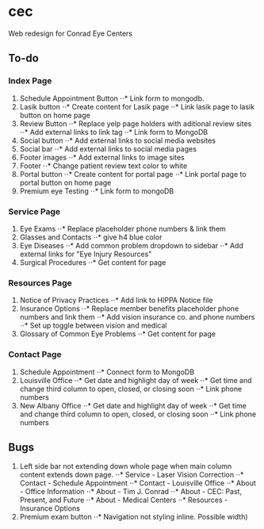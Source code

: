 # cec
Web redesign for Conrad Eye Centers

## To-do

### Index Page
1. Schedule Appointment Button
⋅⋅* Link form to mongodb.
2. Lasik button
⋅⋅* Create content for Lasik page
⋅⋅* Link lasik page to lasik button on home page
3. Review Button
⋅⋅* Replace yelp page holders with aditional review sites
⋅⋅* Add external links to link tag
⋅⋅* Link form to MongoDB
4. Social button
⋅⋅* Add external links to social media websites
5. Social bar
⋅⋅* Add external links to social media pages
6. Footer images
⋅⋅* Add external links to image sites
7. Footer
⋅⋅* Change patient review text color to white
8. Portal button
⋅⋅* Create content for portal page
⋅⋅* Link  portal page to portal button on home page
9. Premium eye Testing
⋅⋅* Link form to mongoDB

### Service Page
1. Eye Exams
⋅⋅* Replace placeholder phone numbers & link them
2. Glasses and Contacts
⋅⋅* give h4 blue color
3. Eye Diseases
⋅⋅* Add common problem dropdown to sidebar
⋅⋅* Add external links for "Eye Injury Resources"
4. Surgical Procedures
⋅⋅* Get content for page

### Resources Page
1. Notice of Privacy Practices
⋅⋅* Add link to HIPPA Notice file
2. Insurance Options
⋅⋅* Replace member benefits placeholder phone numbers and link them
⋅⋅* Add vision insurance co. and phone numbers
⋅⋅* Set up toggle between vision and medical
3. Glossary of Common Eye Problems
⋅⋅* Get content for page

### Contact Page
1. Schedule Appointment
⋅⋅* Connect form to MongoDB
2. Louisville Office
⋅⋅* Get date and highlight day of week
⋅⋅* Get time and change third column to open, closed, or closing soon
⋅⋅* Link phone numbers
3. New Albany Office
⋅⋅* Get date and highlight day of week
⋅⋅* Get time and change third column to open, closed, or closing soon
⋅⋅* Link phone numbers

## Bugs

1. Left side bar not extending down whole page when main column content extends down page.
⋅⋅* Service - Laser Vision Correction
⋅⋅* Contact - Schedule Appointment
⋅⋅* Contact - Louisville Office
⋅⋅* About - Office Information
⋅⋅* About - Tim J. Conrad
⋅⋅* About - CEC: Past, Present, and Future
⋅⋅* About - Medical Centers
⋅⋅* Resources - Insurance Options
2. Premium exam button
⋅⋅* Navigation not styling inline. Possible width)



